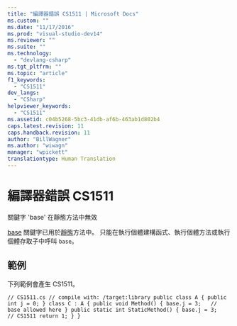 ```yaml
---
title: "編譯器錯誤 CS1511 | Microsoft Docs"
ms.custom: ""
ms.date: "11/17/2016"
ms.prod: "visual-studio-dev14"
ms.reviewer: ""
ms.suite: ""
ms.technology: 
  - "devlang-csharp"
ms.tgt_pltfrm: ""
ms.topic: "article"
f1_keywords: 
  - "CS1511"
dev_langs: 
  - "CSharp"
helpviewer_keywords: 
  - "CS1511"
ms.assetid: c04b5268-5bc3-41db-af6b-463ab1d802b4
caps.latest.revision: 11
caps.handback.revision: 11
author: "BillWagner"
ms.author: "wiwagn"
manager: "wpickett"
translationtype: Human Translation
---
```

# 編譯器錯誤 CS1511
關鍵字 'base' 在靜態方法中無效  
  
 [base](../../csharp/language-reference/keywords/base.md) 關鍵字已用於[靜態](../../csharp/language-reference/keywords/static.md)方法中。 只能在執行個體建構函式、執行個體方法或執行個體存取子中呼叫 `base`。  
  
## 範例  
 下列範例會產生 CS1511。  
  
```  
// CS1511.cs // compile with: /target:library public class A { public int j = 0; } class C : A { public void Method() { base.j = 3;   // base allowed here } public static int StaticMethod() { base.j = 3;   // CS1511 return 1; } }  
```